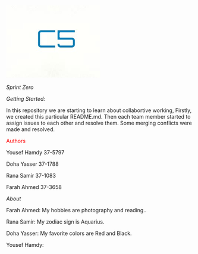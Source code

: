 
![Screenshot](Screenshot.jpg)

*Sprint* *Zero*



*Getting Started:*


In this repository we are starting to learn about collabortive working, 
Firstly, we created this particular README.md.
Then each team member started to assign issues to each other and 
resolve them. Some merging conflicts were made and resolved.



<p style='color:red'>Authors</p>



Yousef Hamdy 37-5797

Doha Yasser 37-1788

Rana Samir 37-1083

Farah Ahmed 37-3658




*About* 


Farah Ahmed: My hobbies are photography and reading..

Rana Samir: My zodiac sign is Aquarius.

Doha Yasser: My favorite colors are Red and Black.

Yousef Hamdy:




